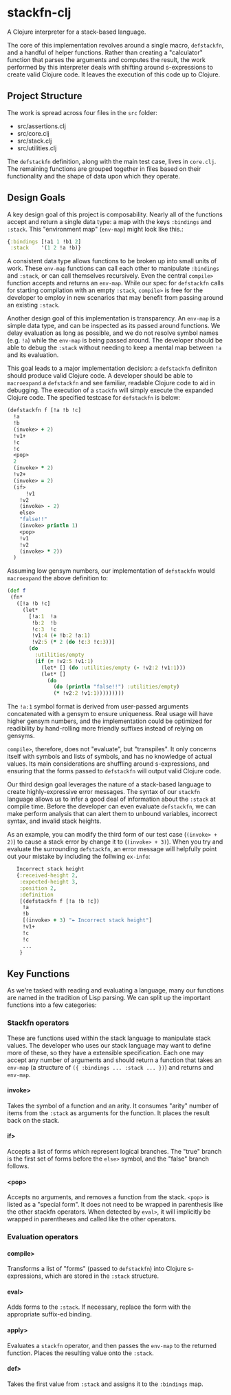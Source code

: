 # stackfn-clj
A Clojure interpreter for a stack-based language.

The core of this implementation revolves around a single macro, `defstackfn`, and a handful of helper functions. Rather than creating a "calculator" function that parses the arguments and computes the result, the work performed by this interpreter deals with shifting around s-expressions to create valid Clojure code. It leaves the execution of this code up to Clojure.

## Project Structure

The work is spread across four files in the `src` folder:

- src/assertions.clj  
- src/core.clj    
- src/stack.clj
- src/utilities.clj    

The `defstackfn` definition, along with the main test case, lives in `core.clj`. The remaining functions are grouped together in files based on their functionality and the shape of data upon which they operate.

## Design Goals

A key design goal of this project is composability. Nearly all of the functions accept and return a single data type: a map with the keys `:bindings` and `:stack`. This "environment map" (`env-map`) might look like this.:
```clj
{:bindings [!a1 1 !b1 2]
 :stack    '(1 2 !a !b)}
```

A consistent data type allows functions to be broken up into small units of work. These `env-map` functions can call each other to manipulate `:bindings` and `:stack`, or can call themselves recursively. Even the central `compile>` function accepts and returns an `env-map`. While our spec for `defstackfn` calls for starting compilation with an empty `:stack`, `compile>` is free for the developer to employ in new scenarios that may benefit from passing around an existing `:stack`.

Another design goal of this implementation is transparency. An `env-map` is a simple data type, and can be inspected as its passed around functions. We delay evaluation as long as possible, and we do not resolve symbol names (e.g. `!a`) while the `env-map` is being passed around. The developer should be able to debug the `:stack` without needing to keep a mental map between `!a` and its evaluation.

This goal leads to a major implementation decision: a `defstackfn` definiton should produce valid Clojure code. A developer should be able to `macroexpand` a `defstackfn` and see familiar, readable Clojure code to aid in debugging. The execution of a `stackfn` will simply execute the expanded Clojure code. The specified testcase for `defstackfn` is below:

```clj
(defstackfn f [!a !b !c]
  !a
  !b
  (invoke> + 2)
  !v1+
  !c
  !c
  <pop>
  2
  (invoke> * 2)
  !v2+
  (invoke> = 2)
  (if>
      !v1
    !v2
    (invoke> - 2)
    else>
    "false!!"
    (invoke> println 1)
    <pop>
    !v1
    !v2
    (invoke> * 2))
  )
```

Assuming low gensym numbers, our implementation of `defstackfn` would `macroexpand` the above definition to:

```clj
(def f
 (fn*
   ([!a !b !c]
     (let*
       [!a:1  !a
        !b:2  !b
        !c:3  !c
        !v1:4 (+ !b:2 !a:1)
        !v2:5 (* 2 (do !c:3 !c:3))]
       (do
         :utilities/empty
         (if (= !v2:5 !v1:1)
           (let* [] (do :utilities/empty (- !v2:2 !v1:1)))
           (let* []
             (do
               (do (println "false!!") :utilities/empty)
               (* !v2:2 !v1:1)))))))))
```

The `!a:1` symbol format is derived from user-passed arguments concatenated with a gensym to ensure uniqueness. Real usage will have higher gensym numbers, and the implementation could be optimized for readibility by hand-rolling more friendly suffixes instead of relying on gensyms.

`compile>`, therefore, does not "evaluate", but "transpiles". It only concerns itself with symbols and lists of symbols, and has no knowledge of actual values. Its main considerations are shuffling around s-expressions, and ensuring that the forms passed to `defstackfn` will output valid Clojure code.

Our third design goal leverages the nature of a stack-based language to create highly-expressive error messages. The syntax of our `stackfn` language allows us to infer a good deal of information about the `:stack` at compile time. Before the developer can even evaluate `defstackfn`, we can make perform analysis that can alert them to unbound variables, incorrect syntax, and invalid stack heights.

As an example, you can modify the third form of our test case (`(invoke> + 2)`) to cause a stack error by change it to (`(invoke> + 3)`). When you try and evaluate the surrounding `defstackfn`, an error message will helpfully point out your mistake by including the follwing `ex-info`:

```clj
   Incorrect stack height
   {:received-height 2,
    :expected-height 3,
    :position 2,
    :definition
    [(defstackfn f [!a !b !c])
     !a
     !b
     [(invoke> + 3) "↞ Incorrect stack height"]
     !v1+
     !c
     !c
     ...
    }
```

## Key Functions

As we're tasked with reading and evaluating a language, many our functions are named in the tradition of Lisp parsing. We can split up the important functions into a few categories:

### Stackfn operators

These are functions used within the stack language to manipulate stack values. The developer who uses our stack language may want to define more of these, so they have a extensible specification. Each one may accept any number of arguments and should return a function that takes an `env-map` (a structure of `({ :bindings ... :stack ... })`) and returns and `env-map`.

#### invoke>
Takes the symbol of a function and an arity. It consumes "arity" number of items from the `:stack` as arguments for the function. It places the result back on the stack.

#### if>
Accepts a list of forms which represent logical branches. The "true" branch is the first set of forms before the `else>` symbol, and the "false" branch follows.

#### \<pop>
Accepts no arguments, and removes a function from the stack. `<pop>` is listed as a "special form". It does not need to be wrapped in parenthesis like the other stackfn operators. When detected by `eval>`, it will implicitly be wrapped in parentheses and called like the other operators.
 
### Evaluation operators

#### compile>
Transforms a list of "forms" (passed to `defstackfn`) into Clojure s-expressions, which are stored in the `:stack` structure.

#### eval>
Adds forms to the `:stack`. If necessary, replace the form with the appropriate suffix-ed binding.

#### apply>
Evaluates a `stackfn` operator, and then passes the `env-map` to the returned function. Places the resulting value onto the `:stack`.

#### def>
Takes the first value from `:stack` and assigns it to the `:bindings` map.

 

